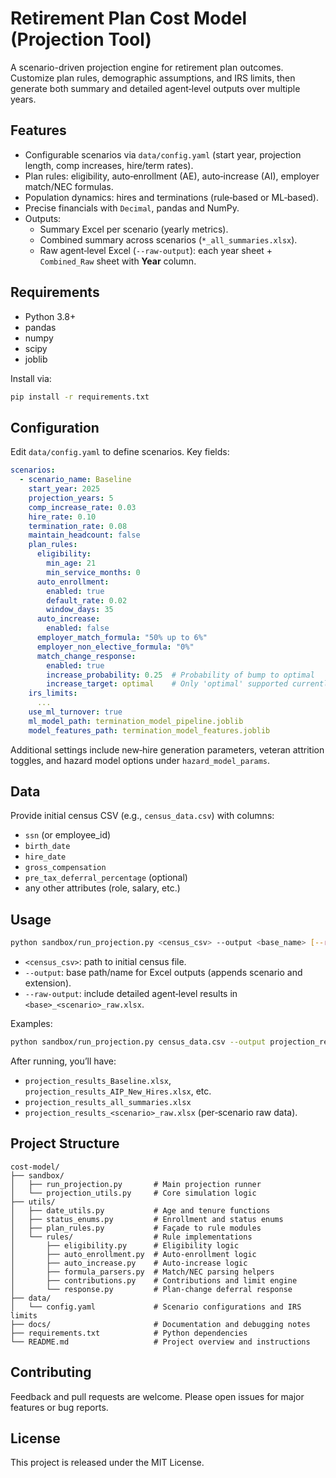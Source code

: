 # Retirement Plan Cost Model (Projection Tool)

A scenario-driven projection engine for retirement plan outcomes. Customize plan rules, demographic assumptions, and IRS limits, then generate both summary and detailed agent‑level outputs over multiple years.

## Features

- Configurable scenarios via `data/config.yaml` (start year, projection length, comp increases, hire/term rates).
- Plan rules: eligibility, auto‑enrollment (AE), auto‑increase (AI), employer match/NEC formulas.
- Population dynamics: hires and terminations (rule‑based or ML‑based).
- Precise financials with `Decimal`, pandas and NumPy.
- Outputs:
  - Summary Excel per scenario (yearly metrics).
  - Combined summary across scenarios (`*_all_summaries.xlsx`).
  - Raw agent‑level Excel (`--raw-output`): each year sheet + `Combined_Raw` sheet with **Year** column.

## Requirements

- Python 3.8+
- pandas
- numpy
- scipy
- joblib

Install via:
```bash
pip install -r requirements.txt
```

## Configuration

Edit `data/config.yaml` to define scenarios. Key fields:

```yaml
scenarios:
  - scenario_name: Baseline
    start_year: 2025
    projection_years: 5
    comp_increase_rate: 0.03
    hire_rate: 0.10
    termination_rate: 0.08
    maintain_headcount: false
    plan_rules:
      eligibility:
        min_age: 21
        min_service_months: 0
      auto_enrollment:
        enabled: true
        default_rate: 0.02
        window_days: 35
      auto_increase:
        enabled: false
      employer_match_formula: "50% up to 6%"
      employer_non_elective_formula: "0%"
      match_change_response:
        enabled: true
        increase_probability: 0.25  # Probability of bump to optimal
        increase_target: optimal    # Only 'optimal' supported currently
    irs_limits:
      ...
    use_ml_turnover: true
    ml_model_path: termination_model_pipeline.joblib
    model_features_path: termination_model_features.joblib
```

Additional settings include new‑hire generation parameters, veteran attrition toggles, and hazard model options under `hazard_model_params`.

## Data

Provide initial census CSV (e.g., `census_data.csv`) with columns:
- `ssn` (or employee_id)
- `birth_date`
- `hire_date`
- `gross_compensation`
- `pre_tax_deferral_percentage` (optional)
- any other attributes (role, salary, etc.)

## Usage

```bash
python sandbox/run_projection.py <census_csv> --output <base_name> [--raw-output]
```

- `<census_csv>`: path to initial census file.
- `--output`: base path/name for Excel outputs (appends scenario and extension).
- `--raw-output`: include detailed agent‑level results in `<base>_<scenario>_raw.xlsx`.

Examples:
```bash
python sandbox/run_projection.py census_data.csv --output projection_results --raw-output
```

After running, you’ll have:
- `projection_results_Baseline.xlsx`, `projection_results_AIP_New_Hires.xlsx`, etc.
- `projection_results_all_summaries.xlsx`
- `projection_results_<scenario>_raw.xlsx` (per‑scenario raw data).

## Project Structure

```
cost-model/
├── sandbox/
│   ├── run_projection.py       # Main projection runner
│   └── projection_utils.py     # Core simulation logic
├── utils/
│   ├── date_utils.py           # Age and tenure functions
│   ├── status_enums.py         # Enrollment and status enums
│   ├── plan_rules.py           # Façade to rule modules
│   └── rules/                  # Rule implementations
│       ├── eligibility.py      # Eligibility logic
│       ├── auto_enrollment.py  # Auto-enrollment logic
│       ├── auto_increase.py    # Auto-increase logic
│       ├── formula_parsers.py  # Match/NEC parsing helpers
│       ├── contributions.py    # Contributions and limit engine
│       └── response.py         # Plan-change deferral response
├── data/
│   └── config.yaml             # Scenario configurations and IRS limits
├── docs/                       # Documentation and debugging notes
├── requirements.txt            # Python dependencies
└── README.md                   # Project overview and instructions
```

## Contributing

Feedback and pull requests are welcome. Please open issues for major features or bug reports.

## License

This project is released under the MIT License.
